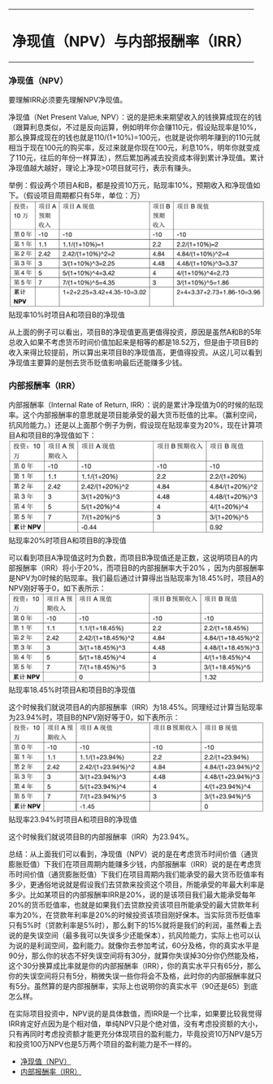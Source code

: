 <link rel="stylesheet" href="../stylesheets/notestyles.css" />
<link rel="icon" href="../favicon.ico" />
<div class="content">
<table class="covertitle"><tr><td>

# 净现值（NPV）与内部报酬率（IRR）

<center></center>
</td></tr></table>

### 净现值（NPV）

要理解IRR必须要先理解NPV净现值。

净现值（Net Present Value, NPV）：说的是把未来期望收入的钱换算成现在的钱（跟算利息类似，不过是反向运算，例如明年你会赚110元，假设贴现率是10%，那么换算成现在的钱也就是110/(1+10%)=100元，也就是说你明年赚到的110元就相当于现在100元的购买率，反过来就是你现在100元，利息10%，明年你就变成了110元，往后的年份一样算法），然后累加再减去投资成本得到累计净现值。累计净现值越大越好，理论上净现>0项目就可行，表示有赚头。

举例：假设两个项目A和B，都是投资10万元，贴现率10%，预期收入和净现值如下。（假设项目周期都只有5年，单位：万）
![](img/tips0007-1.jpg)
贴现率10%时项目A和项目B的净现值

从上面的例子可以看出，项目B的净现值更高更值得投资，原因是虽然A和B的5年总收入如果不考虑货币时间价值加起来是相等的都是18.52万，但是由于项目B的收入来得比较提前，所以算出来项目B的净现值高，更值得投资。从这儿可以看到净现值主要算的是刨去货币贬值影响最后还能赚多少钱。

### 内部报酬率（IRR）
内部报酬率（Internal Rate of Return, IRR）：说的是累计净现值为0的时候的贴现率。这个内部报酬率的意思就是项目能承受的最大货币贬值的比率。（赢利空间，抗风险能力。）还是以上面那个例子为例，假设现在贴现率变为20%，现在计算项目A和项目B的净现值如下：
![](img/tips0007-2.jpg)
贴现率20%时项目A和项目B的净现值

可以看到项目A净现值这时为负数，而项目B净现值还是正数，这说明项目A的内部报酬率（IRR）将小于20%，而项目B的内部报酬率大于20% ，因为内部报酬率是NPV为0时候的贴现率。我们最后通过计算得出当贴现率为18.45%时，项目A的NPV刚好等于0，如下表所示：
![](img/tips0007-3.jpg)
贴现率18.45%时项目A和项目B的净现值

这个时候我们就说项目A的内部报酬率（IRR）为18.45%。同理经过计算当贴现率为23.94%时，项目B的NPV刚好等于0，如下表所示：
![](img/tips0007-4.jpg)
贴现率23.94%时项目A和项目B的净现值

这个时候我们就说项目B的内部报酬率（IRR）为23.94%。

总结：从上面我们可以看到，净现值（NPV）说的是在考虑货币时间价值（通货膨胀贬值）下我们在项目周期内能赚多少钱，内部报酬率（IRR）说的是在考虑货币时间价值（通货膨胀贬值）下我们在项目周期内我们能承受的最大货币贬值率有多少，更通俗地说就是假设我们去贷款来投资这个项目，所能承受的年最大利率是多少。比如某项目的内部报酬率IRR是20%，说的是该项目我们最大能承受每年20%的货币贬值率，也就是如果我们去贷款投资该项目所能承受的最大贷款年利率为20%，在贷款年利率是20%的时候投资该项目刚好保本。当实际货币贬值率只有5%时（贷款利率是5%时），那么剩下的15%就将是我们的利润，虽然看上去说的是失误空间（最多我可以失误多少还能保本），抗风险能力，实际上也可以认为说的是利润空间，盈利能力。就像你去参加考试，60分及格，你的真实水平是90分，那么你的状态不好失误空间将有30分，就算你失误掉30分你仍然能及格，这个30分换算成比率就是你的内部报酬率（IRR），你的真实水平只有65分，那么你的失误空间将只有5分，稍微失误一些你将会不及格，此时你的内部报酬率就只有5分。虽然算的是内部报酬率，实际上也说明你的真实水平（90还是65）到底怎么样。

在实际项目投资中，NPV说的是具体数值，而IRR是一个比率，如果要比较我觉得IRR肯定好点因为是个相对值，单纯NPV只是个绝对值，没有考虑投资额的大小，只有再同时考虑投资额才能更充分体现项目的盈利能力，毕竟投资10万NPV是5万和投资100万NPV也是5万两个项目的盈利能力是不一样的。




</div>
<div class="toc">

- [净现值（NPV）](#净现值npv)
- [内部报酬率（IRR）](#内部报酬率irr)

</div>